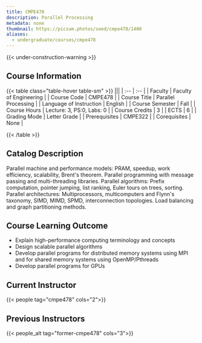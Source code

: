 ```yaml
---
title: CMPE478
description: Parallel Processing
metadata: none
thumbnail: https://picsum.photos/seed/cmpe478/1400
aliases:
  - undergraduate/courses/cmpe478
---
```


{{< under-construction-warning >}}

## Course Information

<!-- prettier-ignore-start -->
{{< table class="table-hover table-sm" >}}
|||
| :-- | :-- |
| Faculty | Faculty of Engineering |
| Course Code | CMPE478 |
| Course Title | Parallel Processing |
| Language of Instruction | English |
| Course Semester | Fall |
| Course Hours | Lecture: 3, PS:0, Labs: 0 |
| Course Credits | 3 |
| ECTS | 6 |
| Grading Mode | Letter Grade |
| Prerequisites | CMPE322 |
| Corequisites | None |

{{< /table >}}
<!-- prettier-ignore-end -->

## Catalog Description

Parallel machine and performance models: PRAM, speedup, work efficiency, scalability, Brent's theorem. Parallel programming with message passing and multi-threading libraries. Parallel algorithms: Prefix computation, pointer jumping, list ranking, Euler tours on trees, sorting. Parallel architectures: Multiprocessors, multicomputers and Flynn's taxonomy, SIMD, MIMD, SPMD, interconnection topologies. Load balancing and graph partitioning methods.

## Course Learning Outcome

- Explain high-performance computing terminology and concepts
- Design scalable parallel algorithms
- Develop parallel programs for distributed memory systems using MPI and for shared memory systems using OpenMP/Pthreads
- Develop parallel programs for GPUs

## Current Instructor

{{< people tag="cmpe478" cols="2">}}

## Previous Instructors

{{< people_alt tag="former-cmpe478" cols="3">}}
